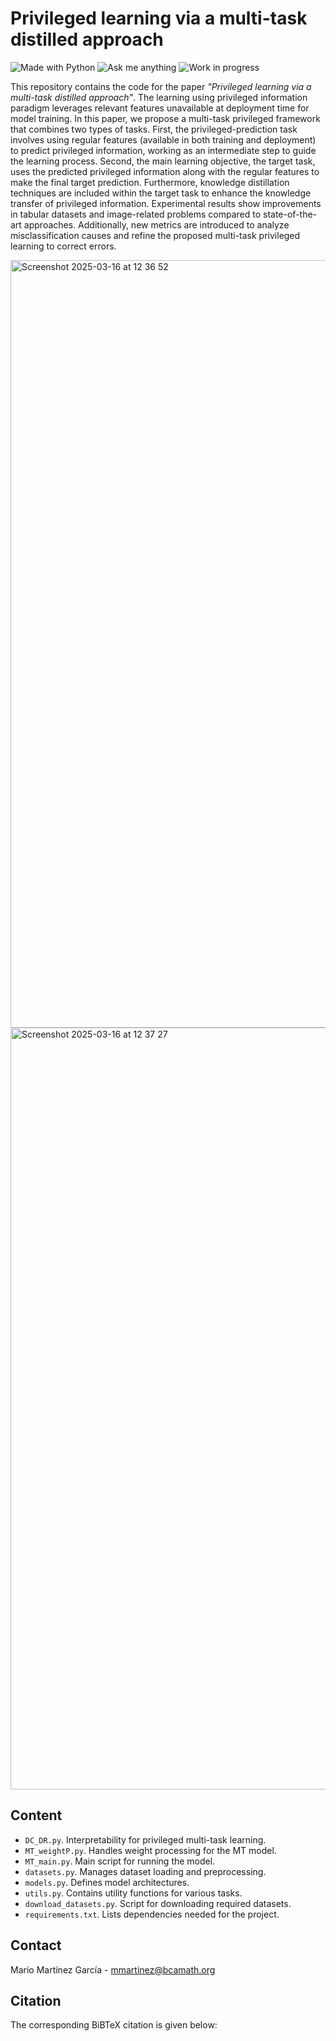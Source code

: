 # Privileged learning via a multi-task distilled approach

[python-img]: https://img.shields.io/badge/Made%20with-Python-blue
[ama-img]: https://img.shields.io/badge/Ask%20me-anything-yellowgreen
[wip-img]:https://img.shields.io/badge/Work%20in%20progress-8A2BE2

![Made with Python][python-img]
![Ask me anything][ama-img]
![Work in progress][wip-img]

This repository contains the code for the paper _"Privileged learning via a multi-task distilled approach"_. The learning using privileged information paradigm leverages relevant features unavailable at deployment time for model training. In this paper, we propose a multi-task privileged framework that combines two types of tasks. First, the privileged-prediction task involves using regular features (available in both training and deployment) to predict privileged information, working as an intermediate step to guide the learning process. Second, the main learning objective, the target task, uses the predicted privileged information along with the regular features to make the final target prediction. Furthermore, knowledge distillation techniques are included within the target task to enhance the knowledge transfer of privileged information. Experimental results show improvements in tabular datasets and image-related problems compared to state-of-the-art approaches. Additionally, new metrics are introduced to analyze misclassification causes and refine the proposed multi-task privileged learning to correct errors. 

<img width="1228" alt="Screenshot 2025-03-16 at 12 36 52" src="https://github.com/user-attachments/assets/1517f7fe-3352-47ea-99ab-84c7b2ca6bb3" />

<img width="1219" alt="Screenshot 2025-03-16 at 12 37 27" src="https://github.com/user-attachments/assets/072a927f-3a8a-4125-81af-79a583961b32" />

## Content

- `DC_DR.py`. Interpretability for privileged multi-task learning. 
- `MT_weightP.py`. Handles weight processing for the MT model.  
- `MT_main.py`. Main script for running the model.  
- `datasets.py`. Manages dataset loading and preprocessing.  
- `models.py`. Defines model architectures.  
- `utils.py`. Contains utility functions for various tasks.  
- `download_datasets.py`. Script for downloading required datasets.  
- `requirements.txt`. Lists dependencies needed for the project.  

## Contact

Mario Martínez García - mmartinez@bcamath.org



## Citation

The corresponding BiBTeX citation is given below:

